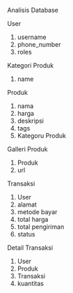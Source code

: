 Analisis Database

User
1. username
2. phone_number
3. roles

Kategori Produk
1. name

Produk
1. nama
2. harga
3. deskripsi
4. tags
5. Kategoru Produk

Galleri Produk
1. Produk
2. url

Transaksi
1. User
2. alamat
3. metode bayar
4. total harga
5. total pengiriman
6. status

Detail Transaksi
1. User
2. Produk
3. Transaksi
4. kuantitas
